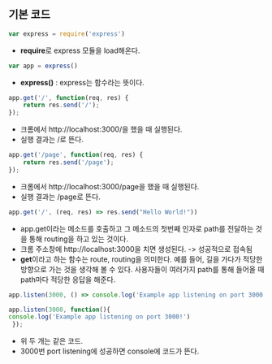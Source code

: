 ## 기본 코드

```js
var express = require('express') 
```
- **require**로 express 모듈을 load해온다.

```js
var app = express() 
```
- **express()** : express는 함수라는 뜻이다. 

```js
app.get('/', function(req, res) {
    return res.send('/');
});
```
- 크롬에서 http://localhost:3000/을 했을 때 실행된다.
- 실행 결과는 /로 뜬다.

```js
app.get('/page', function(req, res) {
    return res.send('/page');
});
```
- 크롬에서 http://localhost:3000/page을 했을 때 실행된다.
- 실행 결과는 /page로 뜬다.

```js
app.get('/', (req, res) => res.send("Hello World!"))
```
- app.get이라는 메소드를 호출하고 그 메소드의 첫번째 인자로 path를 전달하는 것을 통해 routing을 하고 있는 것이다. 
- 크롬 주소창에 http://localhost:3000을 치면 생성된다. -> 성공적으로 접속됨
- **get**이라고 하는 함수는 route, routing을 의미한다. 
예를 들어, 길을 가다가 적당한 방향으로 가는 것을 생각해 볼 수 있다. 사용자들이 여러가지 path를 통해 들어올 때 path마다 적당한 응답을 해준다. 

```js
app.listen(3000, () => console.log('Example app listening on port 3000!'))
```
```js 
app.listen(3000, function(){
console.log('Example app listening on port 3000!')
 });
 ```
 - 위 두 개는 같은 코드.  
 - 3000번 port listening에 성공하면 console에 코드가 뜬다.
